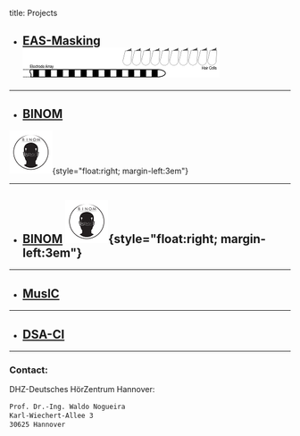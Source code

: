 title: Projects


- ## **[EAS-Masking](https://www.vianna.de/01_workgroups/nogueira/projects/eas.html)**![Schematic drawing of an CI electrode array and some nearby hair cells.](projects/eas.logo-small.png)

- - -

- ## **[BINOM](https://www.vianna.de/01_workgroups/nogueira/projects/binom.html)** 
![Abstract logo of a head with two CIs on each side and symbolic digital signals exchanged between each side](projects/binom-small.png){style="float:right; margin-left:3em"}

- - -

- ## **[BINOM](https://www.vianna.de/01_workgroups/nogueira/projects/binom.html)** ![Abstract logo of a head with two CIs on each side and symbolic digital signals exchanged between each side](projects/binom-small.png){style="float:right; margin-left:3em"}
- - -

- ## **[MusIC](https://www.vianna.de/01_workgroups/nogueira/projects/music.html)**

- - -

- ## **[DSA-CI](https://www.vianna.de/01_workgroups/nogueira/projects/dsaci.html)**    

- - -    
### Contact:
DHZ-Deutsches HörZentrum Hannover:

    Prof. Dr.-Ing. Waldo Nogueira
    Karl-Wiechert-Allee 3 
    30625 Hannover    
    
